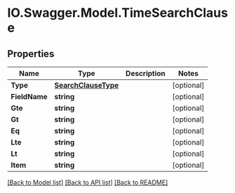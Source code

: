 # IO.Swagger.Model.TimeSearchClause
## Properties

Name | Type | Description | Notes
------------ | ------------- | ------------- | -------------
**Type** | [**SearchClauseType**](SearchClauseType.md) |  | [optional] 
**FieldName** | **string** |  | [optional] 
**Gte** | **string** |  | [optional] 
**Gt** | **string** |  | [optional] 
**Eq** | **string** |  | [optional] 
**Lte** | **string** |  | [optional] 
**Lt** | **string** |  | [optional] 
**Item** | **string** |  | [optional] 

[[Back to Model list]](../README.md#documentation-for-models) [[Back to API list]](../README.md#documentation-for-api-endpoints) [[Back to README]](../README.md)

